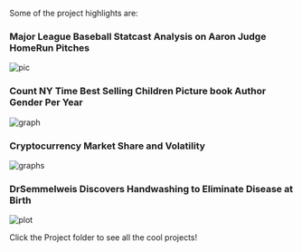 

Some of the project highlights are:

### Major League Baseball Statcast Analysis on Aaron Judge HomeRun Pitches 

![pic](https://user-images.githubusercontent.com/44904887/56397799-f87e6380-6202-11e9-9e88-3b976acb9e84.png)

### Count NY Time Best Selling Children Picture book Author Gender Per Year

![graph](https://user-images.githubusercontent.com/44904887/56402796-08567180-621c-11e9-9418-4165d96a528f.png)

### Cryptocurrency Market Share and Volatility

![graphs](https://user-images.githubusercontent.com/44904887/56403508-e3afc900-621e-11e9-92ca-cc7523873393.png)

### DrSemmelweis Discovers Handwashing to Eliminate Disease at Birth

![plot](https://user-images.githubusercontent.com/44904887/56403636-82d4c080-621f-11e9-88a5-571d74690c7e.png)

Click the Project folder to see all the cool projects!
